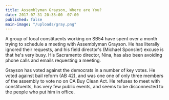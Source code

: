 ```yaml
---
title: Assemblyman Grayson, Where are You?
date: 2017-07-31 20:35:00 -07:00
published: false
main-image: "/uploads/gray.png"
---
```


A group of local constituents working on SB54 have spent over a month trying to schedule a meeting with Assemblyman Grayson. He has literally ignored their requests, and his field director's (Michael Sponsler) excuse is that he's very busy. His Sacramento director, Nina, has also been avoiding phone calls and emails requesting a meeting.

Grayson has voted against the democrats in a number of key votes. He voted against bail reform (AB 42), and was one one of only three members of the assembly to vote no on CA Buy Clean Act. He refuses to meet with constituents, has very few public events, and seems to be disconnected to the people who put him in office.
